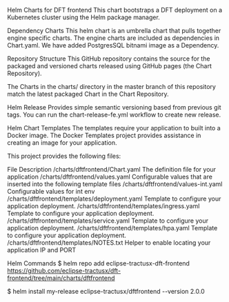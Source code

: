Helm Charts for DFT frontend
This chart bootstraps a DFT deployment on a Kubernetes cluster using the Helm package manager.

Dependency Charts
This helm chart is an umbrella chart that pulls together engine specific charts. The engine charts are included as dependencies in Chart.yaml. We have added PostgresSQL bitnami image as a Dependency.

Repository Structure
This GitHub repository contains the source for the packaged and versioned charts released using GitHub pages (the Chart Repository).

The Charts in the charts/ directory in the master branch of this repository match the latest packaged Chart in the Chart Repository.

Helm Release
Provides simple semantic versioning based from previous git tags. You can run the chart-release-fe.yml workflow to create new release.

Helm Chart Templates
The templates require your application to built into a Docker image. The Docker Templates project provides assistance in creating an image for your application.

This project provides the following files:

File	Description
/charts/dftfrontend/Chart.yaml	The definition file for your application
/charts/dftfrontend/values.yaml	Configurable values that are inserted into the following template files
/charts/dftfrontend/values-int.yaml	Configurable values for int env
/charts/dftfrontend/templates/deployment.yaml	Template to configure your application deployment.
/charts/dftfrontend/templates/ingress.yaml	Template to configure your application deployment.
/charts/dftfrontend/templates/service.yaml	Template to configure your application deployment.
/charts/dftfrontend/templates/hpa.yaml	Template to configure your application deployment.
/charts/dftfrontend/templates/NOTES.txt	Helper to enable locating your application IP and PORT

Helm Commands
$ helm repo add eclipse-tractusx-dft-frontend https://github.com/eclipse-tractusx/dft-frontend/tree/main/charts/dftfrontend

$ helm install my-release eclipse-tractusx/dftfrontend --version 2.0.0